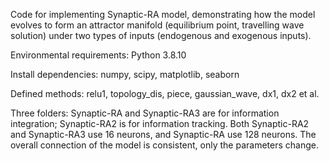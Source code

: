 Code for implementing Synaptic-RA model, demonstrating how the model evolves to form an attractor manifold (equilibrium point, travelling wave solution) under two types of inputs (endogenous and exogenous inputs).

Environmental requirements: Python 3.8.10

Install dependencies: numpy, scipy, matplotlib, seaborn

Defined methods: relu1, topology_dis, piece, gaussian_wave, dx1, dx2 et al.

Three folders: Synaptic-RA and Synaptic-RA3 are for information integration; Synaptic-RA2 is for information tracking.
Both Synaptic-RA2 and Synaptic-RA3 use 16 neurons, and Synaptic-RA use 128 neurons. The overall connection of the model is consistent, only the parameters change. 
